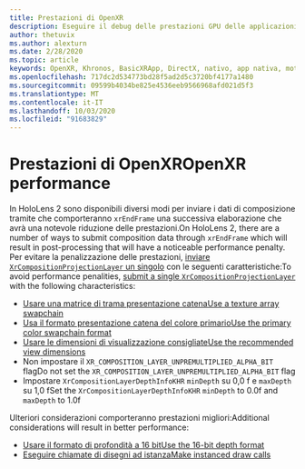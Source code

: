 ```yaml
---
title: Prestazioni di OpenXR
description: Eseguire il debug delle prestazioni GPU delle applicazioni OpenXR.
author: thetuvix
ms.author: alexturn
ms.date: 2/28/2020
ms.topic: article
keywords: OpenXR, Khronos, BasicXRApp, DirectX, nativo, app nativa, motore personalizzato, middleware, prestazioni, ottimizzazione, debug GPU, RenderDoc, PIX
ms.openlocfilehash: 717dc2d534773bd28f5ad2d5c3720bf4177a1480
ms.sourcegitcommit: 09599b4034be825e4536eeb9566968afd021d5f3
ms.translationtype: MT
ms.contentlocale: it-IT
ms.lasthandoff: 10/03/2020
ms.locfileid: "91683829"
---
```

# <a name="openxr-performance"></a><span data-ttu-id="3aa17-104">Prestazioni di OpenXR</span><span class="sxs-lookup"><span data-stu-id="3aa17-104">OpenXR performance</span></span>

<span data-ttu-id="3aa17-105">In HoloLens 2 sono disponibili diversi modi per inviare i dati di composizione tramite che comporteranno `xrEndFrame` una successiva elaborazione che avrà una notevole riduzione delle prestazioni.</span><span class="sxs-lookup"><span data-stu-id="3aa17-105">On HoloLens 2, there are a number of ways to submit composition data through `xrEndFrame` which will result in post-processing that will have a noticeable performance penalty.</span></span>
<span data-ttu-id="3aa17-106">Per evitare la penalizzazione delle prestazioni, [inviare `XrCompositionProjectionLayer` un singolo](openxr-best-practices.md#use-a-single-projection-layer) con le seguenti caratteristiche:</span><span class="sxs-lookup"><span data-stu-id="3aa17-106">To avoid performance penalities, [submit a single `XrCompositionProjectionLayer`](openxr-best-practices.md#use-a-single-projection-layer) with the following characteristics:</span></span>
* [<span data-ttu-id="3aa17-107">Usare una matrice di trama presentazione catena</span><span class="sxs-lookup"><span data-stu-id="3aa17-107">Use a texture array swapchain</span></span>](openxr-best-practices.md#render-with-texture-array-and-vprt)
* [<span data-ttu-id="3aa17-108">Usa il formato presentazione catena del colore primario</span><span class="sxs-lookup"><span data-stu-id="3aa17-108">Use the primary color swapchain format</span></span>](openxr-best-practices.md#select-a-swapchain-format)
* [<span data-ttu-id="3aa17-109">Usare le dimensioni di visualizzazione consigliate</span><span class="sxs-lookup"><span data-stu-id="3aa17-109">Use the recommended view dimensions</span></span>](openxr-best-practices.md#render-with-recommended-rendering-parameters-and-frame-timing)
* <span data-ttu-id="3aa17-110">Non impostare il `XR_COMPOSITION_LAYER_UNPREMULTIPLIED_ALPHA_BIT` flag</span><span class="sxs-lookup"><span data-stu-id="3aa17-110">Do not set the `XR_COMPOSITION_LAYER_UNPREMULTIPLIED_ALPHA_BIT` flag</span></span>
* <span data-ttu-id="3aa17-111">Impostare `XrCompositionLayerDepthInfoKHR` `minDepth` su 0,0 f e `maxDepth` su 1,0 f</span><span class="sxs-lookup"><span data-stu-id="3aa17-111">Set the `XrCompositionLayerDepthInfoKHR` `minDepth` to 0.0f and `maxDepth` to 1.0f</span></span>

<span data-ttu-id="3aa17-112">Ulteriori considerazioni comporteranno prestazioni migliori:</span><span class="sxs-lookup"><span data-stu-id="3aa17-112">Additional considerations will result in better performance:</span></span>
* [<span data-ttu-id="3aa17-113">Usare il formato di profondità a 16 bit</span><span class="sxs-lookup"><span data-stu-id="3aa17-113">Use the 16-bit depth format</span></span>](openxr-best-practices.md#choose-a-reasonable-depth-range)
* [<span data-ttu-id="3aa17-114">Eseguire chiamate di disegni ad istanza</span><span class="sxs-lookup"><span data-stu-id="3aa17-114">Make instanced draw calls</span></span>](openxr-best-practices.md#render-with-texture-array-and-vprt)
